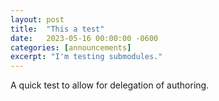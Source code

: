 ```yaml
---
layout: post
title:  "This a test"
date:   2023-05-16 00:00:00 -0600
categories: [announcements]
excerpt: "I'm testing submodules."
---
```

A quick test to allow for delegation of authoring.